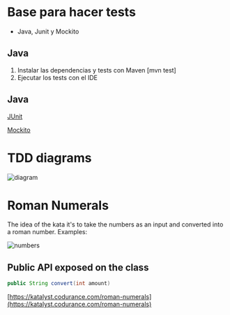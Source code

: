 # Base para hacer tests
- Java, Junit y Mockito

## Java
1. Instalar las dependencias y tests con Maven [mvn test]
2. Ejecutar los tests con el IDE

## Java
[JUnit](https://github.com/junit-team/junit/wiki)

[Mockito](http://site.mockito.org/mockito/docs/current/org/mockito/Mockito.html)

# TDD diagrams
![diagram](https://i.ibb.co/Bjvc0bD/TDD-mi-diagrama.png)

# Roman Numerals
The idea of the kata it's to take the numbers as an input and converted into a
roman number. Examples:

![numbers](https://i.ibb.co/5vsZBbh/numeros-romanos.png)

## Public API exposed on the class
```java
public String convert(int amount)
```

[https://katalyst.codurance.com/roman-numerals](https://katalyst.codurance.com/roman-numerals)

